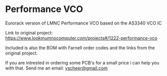# Performance VCO
Eurorack version of LMNC Performance VCO based on the AS3340 VCO IC

Link to original project: https://www.lookmumnocomputer.com/projects#/1222-performance-vco

Included is also the BOM with Farnell order codes and the links from the original project.

If you are intrested in ordering some PCB's for a small price i can help you with that. Send me an email: yscheer@gmail.com
